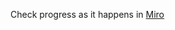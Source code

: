 Check progress as it happens in [Miro](https://miro.com/app/board/uXjVPdwI5Pk=/?share_link_id=592526631831)